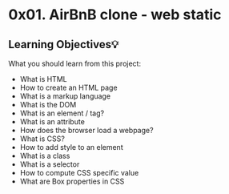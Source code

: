 #  0x01. AirBnB clone - web static

## Learning Objectives:bulb:
What you should learn from this project:

* What is HTML
* How to create an HTML page
* What is a markup language
* What is the DOM
* What is an element / tag?
* What is an attribute
* How does the browser load a webpage?
* What is CSS?
* How to add style to an element
* What is a class
* What is a selector
* How to compute CSS specific value
* What are Box properties in CSS
